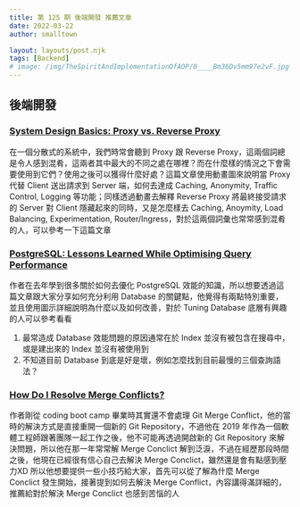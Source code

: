 ```yaml
---
title: 第 125 期 後端開發 推薦文章
date: 2022-03-22
author: smalltown

layout: layouts/post.njk
tags: [Backend]
# image: /img/TheSpiritAndImplementationOfAOP/0____Bm36Dv5mm97e2vF.jpg
---
```


## 後端開發

<!-- summary -->
### [System Design Basics: Proxy vs. Reverse Proxy](https://medium.com/interviewnoodle/system-design-basics-proxy-vs-reverse-proxy-90d48da385be)

在一個分散式的系統中，我們時常會聽到 Proxy 跟 Reverse Proxy，這兩個詞總是令人感到混肴，這兩者其中最大的不同之處在哪裡？而在什麼樣的情況之下會需要使用到它們？使用之後可以獲得什麼好處？這篇文章使用動畫圖來說明當 Proxy 代替 Client 送出請求到 Server 端，如何去達成 Caching, Anonymity, Traffic Control, Logging 等功能；同樣透過動畫去解釋 Reverse Proxy 將最終接受請求的 Server 對 Client 隱藏起來的同時，又是怎麼樣去 Caching, Anoymity, Load Balancing, Experimentation, Router/Ingress，對於這兩個詞彙也常常感到混肴的人，可以參考一下這篇文章

<!-- summary -->

### [PostgreSQL: Lessons Learned While Optimising Query Performance](https://betterprogramming.pub/postgresql-lessons-learned-while-optimising-query-performance-56e1652ecd86)

作者在去年學到很多關於如何去優化 PostgreSQL 效能的知識，所以想要透過這篇文章跟大家分享如何充分利用 Database 的關鍵點，他覺得有兩點特別重要，並且使用圖示詳細說明為什麼以及如何改善，對於 Tuning Database 底層有興趣的人可以參考看看

1. 最常造成 Database 效能問題的原因通常在於 Index 並沒有被包含在搜尋中，或是建出來的 Index 並沒有被使用到
2. 不知道目前 Database 到底是好是壞，例如怎麼找到目前最慢的三個查詢語法？

### [How Do I Resolve Merge Conflicts?](https://dev.to/github/how-do-i-resolve-merge-conflicts-5438)

作者剛從 coding boot camp 畢業時其實還不會處理 Git Merge Conflict，他的當時的解決方式是直接重開一個新的 Git Repository，不過他在 2019 年作為一個軟體工程師跟著團隊一起工作之後，他不可能再透過開啟新的 Git Repository 來解決問題，所以他在那一年常常解 Merge Conclict 解到泛淚，不過在經歷那段時間之後，他現在已經很有信心自己去解決 Merge Conclict，雖然還是會有點感到壓力XD 所以他想要提供一些小技巧給大家，首先可以從了解為什麼 Merge Conclict 發生開始，接著提到如何去解決 Merge Conflict，內容講得滿詳細的，推薦給對於解決 Merge Conclict 也感到苦惱的人